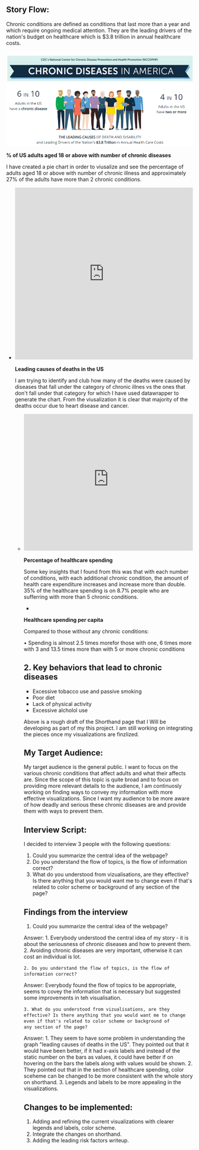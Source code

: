 ## Story Flow: 

Chronic conditions are defined as conditions that last more than a year and which require ongoing medical attention. They are the leading drivers of the nation's budget on healthcare which is $3.8 trillion in annual healthcare costs. 

![](/Chronic-disease.PNG)

**% of US adults aged 18 or above with number of chronic diseases**

I have created a pie chart in order to viusalize and see the percentage of adults aged 18 or above with number of chronic illness and approximately 27% of the adults have more than 2 chronic conditions.



* <iframe title="[ % US adults aged 18 and above with chronic conditions]" aria-label="chart" id="datawrapper-chart-LQPf9" src="https://datawrapper.dwcdn.net/LQPf9/2/" scrolling="no" frameborder="0" style="width: 0; min-width: 100% !important; border: none;" height="464"></iframe><script type="text/javascript">!function(){"use strict";window.addEventListener("message",(function(e){if(void 0!==e.data["datawrapper-height"]){var t=document.querySelectorAll("iframe");for(var a in e.data["datawrapper-height"])for(var r=0;r<t.length;r++){if(t[r].contentWindow===e.source)t[r].style.height=e.data["datawrapper-height"][a]+"px"}}}))}();
</script>
  
**Leading causes of deaths in the US**

 I am trying to identify and club how many of the deaths were caused by diseases that fall under the category of chronic illnes vs the ones that don't fall under that category for which I have used datawrapper to generate the chart. From the viusalization it is clear that majority of the deaths occur due to heart disease and cancer.
  
* <iframe title="Leading Causes of Deaths in the US" aria-label="Bar Chart" id="datawrapper-chart-PiXFR" src="https://datawrapper.dwcdn.net/PiXFR/2/" scrolling="no" frameborder="0" style="width: 0; min-width: 100% !important; border: none;" height="369"></iframe><script type="text/javascript">!function(){"use strict";window.addEventListener("message",(function(e){if(void 0!==e.data["datawrapper-height"]){var t=document.querySelectorAll("iframe");for(var a in e.data["datawrapper-height"])for(var r=0;r<t.length;r++){if(t[r].contentWindow===e.source)t[r].style.height=e.data["datawrapper-height"][a]+"px"}}}))}();
</script>
  
  
**Percentage of healthcare spending**
  
 Some key insights that I found from this was that with each number of conditions, with each additional chronic condition, the amount of health care expenditure increases and increase more than double. 35% of the healthcare spending is on 8.7% people who are sufferring with more than 5 chronic conditions.
  
  
* <div class="flourish-embed flourish-chart" data-src="visualisation/7896161"><script src="https://public.flourish.studio/resources/embed.js"></script></div>
  
  
**Healthcare spending per capita**
  
Compared to those without any chronic conditions:
  
• Spending is almost 2.5 times morefor those with one, 6 times more with 3 and 13.5 times more than with 5 or more chronic conditions

<div class="flourish-embed flourish-chart" data-src="visualisation/7896309"><script src="https://public.flourish.studio/resources/embed.js"></script></div>
  
  
## 2. Key behaviors that lead to chronic diseases
  
  * Excessive tobacco use and passive smoking
  * Poor diet
  * Lack of physical activity
  * Excessive alcholol use
  
<script src="https://carnegiemellon.shorthandstories.com/chronic-disease-presentation/embed.js"></script>

Above is a rough draft of the Shorthand page that I Will be developing as part of my this project. I am still working on integrating the pieces once my visualizations are finzlized.
  
  
## My Target Audience: 

My target audience is the general public. I want to focus on the various chronic conditions that affect adults and what their affects are. Since the scope of this topic is quite broad and to focus on providing more relevant details to the audience, I am continuosly working on finding ways to convey my information with more effective visualizations. Since I want my audience to be more aware of how deadly and serious these chronic diseases are and provide them with ways to prevent them. 

## Interview Script: 
  
  I decided to interview 3 people with the following questions:
  
  1. Could you summarize the central idea of the webpage?
  2. Do you understand the flow of topics, is the flow of information correct?
  3. What do you understood from vizualisations, are they effective? Is there anything that you would want me to change even if that's related to color scheme or background of        any section of the page?
  
 
## Findings from the interview
  
   1. Could you summarize the central idea of the webpage?
  
  Answer: 1. Everybody understood the central idea of my story - it is about the seriousness of chronic diseases and how to prevent them.
          2. Avoiding chronic diseases are very important, otherwise it can cost an individual is lot.
   
    2. Do you understand the flow of topics, is the flow of information correct?
  
  Answer: Everybody found the flow of topics to be appropriate, seems to covey the information that is necessary but suggested some improvements in teh visualisation.
  
    3. What do you understood from vizualisations, are they effective? Is there anything that you would want me to change even if that's related to color scheme or background of        any section of the page?
  
  Answer: 1. They seem to have some problem in understanding the graph "leading causes of deaths in the US". They pointed out that it would have been better, if it had x-axis                 labels and instead of the static number on the bars as values, it could have better if on hovering on the bars the labels along with values would be shown.
          2. They pointed out that in the section of healthcare spending, color sceheme can be changed to be more consistent with the whole story on shorthand.
          3. Legends and labels to be more appealing in the visualizations.
  
## Changes to be implemented:
   
  1. Adding and refining the current visualizations with clearer legends and labels, color scheme.
  2. Integrate the changes on shorthand.
  3. Adding the leading risk factors writeup.
  


